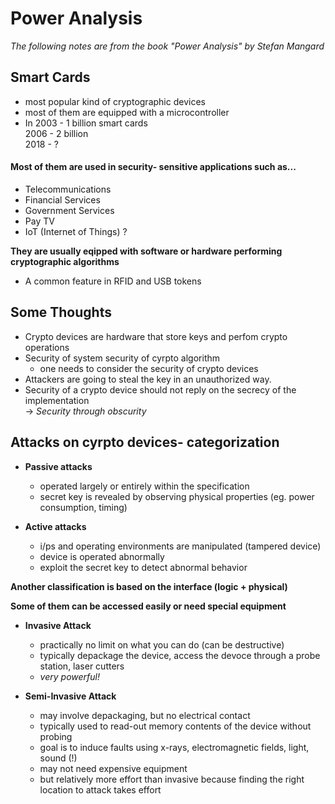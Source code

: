 # Power Analysis 

*The following notes are from the book "Power Analysis" by Stefan Mangard*

## Smart Cards
* most popular kind of cryptographic devices 
* most of them are equipped with a microcontroller
* In 2003 - 1 billion smart cards  
     2006 - 2 billion  
     2018 - ?  
     
 #### Most of them are used in security- sensitive applications such as...
 * Telecommunications
 * Financial Services
 * Government Services
 * Pay TV
 * IoT (Internet of Things) ?

**They are usually eqipped with software or hardware performing cryptographic algorithms**
* A common feature in RFID and USB tokens 

## Some Thoughts
* Crypto devices are hardware that store keys and perfom crypto operations  
* Security of system security of cyrpto algorithm  
  - one needs to consider the security of crypto devices 
* Attackers are going to steal the key in an unauthorized way.
* Security of a crypto device should not reply on the secrecy of the implementation  
-> *Security through obscurity*

## Attacks on cyrpto devices- categorization 
* **Passive attacks**
   - operated largely or entirely within the specification
   - secret key is revealed by observing physical properties (eg. power consumption, timing)

* **Active attacks**
     - i/ps and operating environments are manipulated (tampered device)
     - device is operated abnormally
     - exploit the secret key to detect abnormal behavior

**Another classification is based on the interface (logic + physical)**  
  
**Some of them can be accessed easily or need special equipment**

* **Invasive Attack**
     - practically no limit on what you can do (can be destructive)
     - typically depackage the device, access the devoce through a probe station, laser cutters
     - *very powerful!*  

* **Semi-Invasive Attack**
     - may involve depackaging, but no electrical contact
     - typically used to read-out memory contents of the device without probing
     - goal is to induce faults using x-rays, electromagnetic fields, light, sound (!) 
     - may not need expensive equipment
     - but relatively more effort than invasive because finding the right location to attack takes effort  
